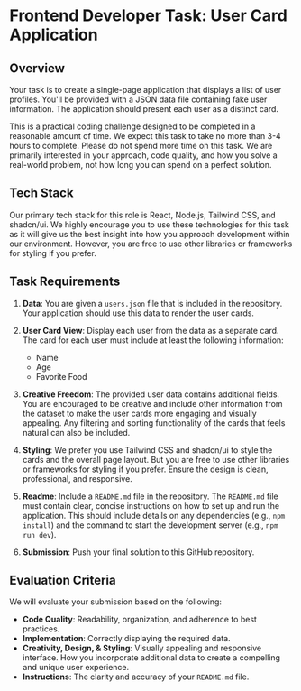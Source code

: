# Frontend Developer Task: User Card Application

## Overview
Your task is to create a single-page application that displays a list of user profiles. You'll be provided with a JSON data file containing fake user information. The application should present each user as a distinct card.

This is a practical coding challenge designed to be completed in a reasonable amount of time. We expect this task to take no more than 3-4 hours to complete. Please do not spend more time on this task. We are primarily interested in your approach, code quality, and how you solve a real-world problem, not how long you can spend on a perfect solution.

## Tech Stack

Our primary tech stack for this role is React, Node.js, Tailwind CSS, and shadcn/ui. We highly encourage you to use these technologies for this task as it will give us the best insight into how you approach development within our environment. However, you are free to use other libraries or frameworks for styling if you prefer.

## Task Requirements

1. __Data__: You are given a `users.json` file that is included in the repository. Your application should use this data to render the user cards.

2. __User Card View__: Display each user from the data as a separate card. The card for each user must include at least the following information:
   - Name
   - Age
   - Favorite Food

3. __Creative Freedom__: The provided user data contains additional fields. You are encouraged to be creative and include other information from the dataset to make the user cards more engaging and visually appealing. Any filtering and sorting functionality of the cards that feels natural can also be included.

3. __Styling__: We prefer you use Tailwind CSS and shadcn/ui to style the cards and the overall page layout. But you are free to use other libraries or frameworks for styling if you prefer. Ensure the design is clean, professional, and responsive.

4. __Readme__: Include a `README.md` file in the repository. The `README.md` file must contain clear, concise instructions on how to set up and run the application. This should include details on any dependencies (e.g., `npm install`) and the command to start the development server (e.g., `npm run dev`).

5. __Submission__: Push your final solution to this GitHub repository.


## Evaluation Criteria
We will evaluate your submission based on the following:
- __Code Quality__: Readability, organization, and adherence to best practices.
- __Implementation__: Correctly displaying the required data.
- __Creativity, Design, & Styling__: Visually appealing and responsive interface. How you incorporate additional data to create a compelling and unique user experience.
- __Instructions__: The clarity and accuracy of your `README.md` file.